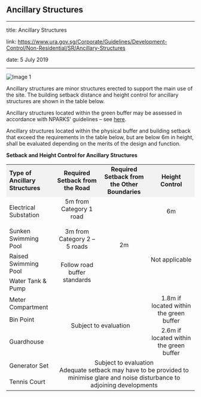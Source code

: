 ## Ancillary Structures
---
title: Ancillary Structures

link: https://www.ura.gov.sg/Corporate/Guidelines/Development-Control/Non-Residential/SR/Ancillary-Structures

date: 5 July 2019

---


![Image 1](https://www.ura.gov.sg/-/media/Corporate/Guidelines/Development-control/Others/SR03_Setbacks_Ancillary_Structures.jpg?h=100%25&w=100%25)



Ancillary structures are minor structures erected to support the main use of the site. The building setback distance and height control for ancillary structures are shown in the table below.

Ancillary structures located within the green buffer may be assessed in accordance with NPARKS' guidelines – see [here](https://www.nparks.gov.sg/partner-us/development-plan-submission/guidelines-on-greenery-provision-and-tree-conservation-for-developments).

Ancillary structures located within the physical buffer and building setback that exceed the requirements in the table below, but are below 6m in height, shall be evaluated depending on the merits of the design and function.

**Setback and Height Control for Ancillary Structures**

<table><tbody><tr><td style="width: 25%; background-color: #f2f2f2;"><strong>Type of Ancillary Structures</strong></td><td style="width: 25%; background-color: #f2f2f2; text-align: center;"><strong>Required Setback from the Road</strong><br></td><td style="width: 25%; background-color: #f2f2f2; text-align: center;"><strong>Required Setback from the Other Boundaries</strong></td><td style="width: 25%; background-color: #f2f2f2; text-align: center;"><strong>Height Control</strong></td></tr><tr><td><p>Electrical Substation</p></td><td rowspan="2" style="text-align: center;">5m from Category 1 road<br><br>3m from Category 2 – 5 roads</td><td rowspan="4" style="text-align: center;">2m</td><td style="text-align: center;">6m</td></tr><tr><td>Sunken Swimming Pool</td><td rowspan="3" style="text-align: center;">Not applicable</td></tr><tr><td>Raised Swimming Pool</td><td rowspan="2" style="text-align: center;">Follow road buffer standards</td></tr><tr><td>Water Tank &amp; Pump</td></tr><tr><td>Meter Compartment</td><td colspan="2" rowspan="3" style="text-align: center;">Subject to evaluation</td><td rowspan="2" style="text-align: center;">1.8m if located within the green buffer</td></tr><tr><td>Bin Point</td></tr><tr><td>Guardhouse</td><td style="text-align: center;">2.6m if located within the green buffer</td></tr><tr><td>Generator Set</td><td colspan="3" rowspan="2" style="text-align: center;">Subject to evaluation<br>Adequate setback may have to be provided to minimise glare and noise disturbance to adjoining developments</td></tr><tr><td>Tennis Court</td></tr></tbody></table>

  



